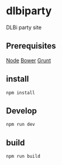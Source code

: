 # dlbiparty
DLBi party site

## Prerequisites
[Node](https://nodejs.org/)
[Bower](http://bower.io/)
[Grunt](http://gruntjs.com/)


## install
```
npm install
```

## Develop
```
npm run dev
```

## build
```
npm run build
```
